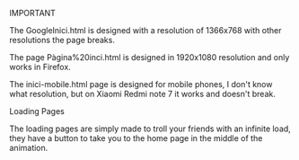 IMPORTANT

The GoogleInici.html is designed with a resolution of 1366x768 with other resolutions the page breaks.

The page Pàgina%20inci.html is designed in 1920x1080 resolution and only works in Firefox.

The inici-mobile.html page is designed for mobile phones, I don't know what resolution, but on Xiaomi Redmi note 7 it works and doesn't break.

Loading Pages

The loading pages are simply made to troll your friends with an infinite load, they have a button to take you to the home page in the middle of the animation.
